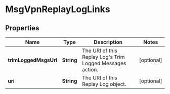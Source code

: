 
# MsgVpnReplayLogLinks

## Properties
Name | Type | Description | Notes
------------ | ------------- | ------------- | -------------
**trimLoggedMsgsUri** | **String** | The URI of this Replay Log&#39;s Trim Logged Messages action. |  [optional]
**uri** | **String** | The URI of this Replay Log object. |  [optional]



